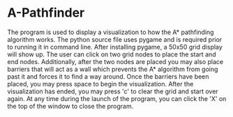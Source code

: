 # A-Pathfinder
The program is used to display a visualization to how the A* pathfinding algorithm works. The python source file uses pygame and is required prior to running it in command line. After installing pygame, a 50x50 grid display will show up. The user can click on two grid nodes to place the start and end nodes. Additionally, after the two nodes are placed you may also place barriers that will act as a wall which prevents the A* algorithm from going past it and forces it to find a way around. Once the barriers have been placed, you may press space to begin the visualization. After the visualization has ended, you may press 'c' to clear the grid and start over again. At any time during the launch of the program, you can click the 'X' on the top of the window to close the program.
